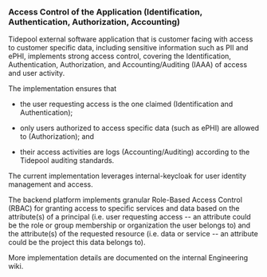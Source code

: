 
### Access Control of the Application (Identification, Authentication, Authorization, Accounting)

Tidepool external software application that is customer facing with
access to customer specific data, including sensitive information such as PII
and ePHI, implements strong access
control, covering the Identification, Authentication, Authorization, and
Accounting/Auditing (IAAA) of access and user activity.

The implementation ensures that

- the user requesting access is the one claimed (Identification and
  Authentication);

- only users authorized to access specific data
  (such as ePHI) are allowed to
  (Authorization); and

- their access activities are logs (Accounting/Auditing) according to the
  Tidepool auditing standards.

The current implementation leverages internal-keycloak for user identity management
and access.  

The backend platform implements granular Role-Based
Access Control (RBAC) for granting access to specific services and data based on
the attribute(s) of a principal (i.e. user requesting access -- an attribute
could be the role or group membership or organization the user belongs to) and
the attribute(s) of the requested resource (i.e. data or service -- an attribute
could be the project this data belongs to).

More implementation details are documented on the internal Engineering wiki.